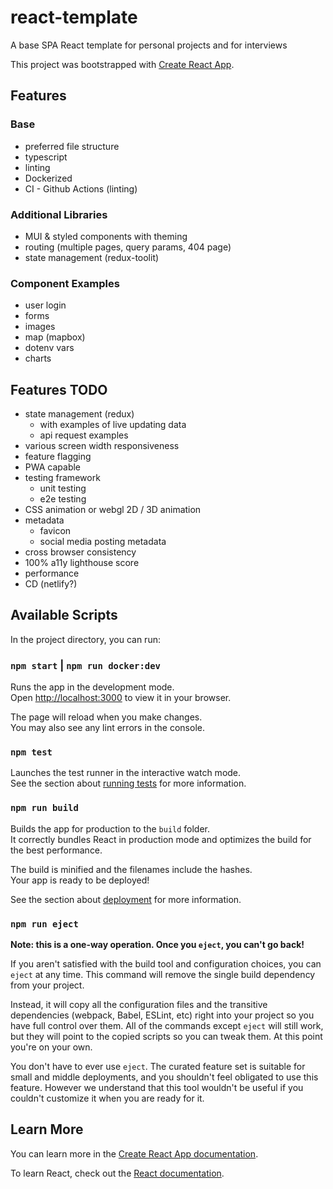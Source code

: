 # react-template

A base SPA React template for personal projects and for interviews

This project was bootstrapped with [Create React App](https://github.com/facebook/create-react-app).

## Features

### Base

- preferred file structure
- typescript
- linting
- Dockerized
- CI - Github Actions (linting)

### Additional Libraries

- MUI & styled components with theming
- routing (multiple pages, query params, 404 page)
- state management (redux-toolit)

### Component Examples

- user login
- forms
- images
- map (mapbox)
- dotenv vars
- charts

## Features TODO

- state management (redux)
    - with examples of live updating data
    - api request examples
- various screen width responsiveness
- feature flagging
- PWA capable
- testing framework
    - unit testing
    - e2e testing
- CSS animation or webgl 2D / 3D animation
- metadata
    - favicon
    - social media posting metadata
- cross browser consistency
- 100% a11y lighthouse score
- performance
- CD (netlify?)

## Available Scripts

In the project directory, you can run:

### `npm start` | `npm run docker:dev`

Runs the app in the development mode.\
Open [http://localhost:3000](http://localhost:3000) to view it in your browser.

The page will reload when you make changes.\
You may also see any lint errors in the console.

### `npm test`

Launches the test runner in the interactive watch mode.\
See the section about [running tests](https://facebook.github.io/create-react-app/docs/running-tests) for more information.

### `npm run build`

Builds the app for production to the `build` folder.\
It correctly bundles React in production mode and optimizes the build for the best performance.

The build is minified and the filenames include the hashes.\
Your app is ready to be deployed!

See the section about [deployment](https://facebook.github.io/create-react-app/docs/deployment) for more information.

### `npm run eject`

**Note: this is a one-way operation. Once you `eject`, you can't go back!**

If you aren't satisfied with the build tool and configuration choices, you can `eject` at any time. This command will remove the single build dependency from your project.

Instead, it will copy all the configuration files and the transitive dependencies (webpack, Babel, ESLint, etc) right into your project so you have full control over them. All of the commands except `eject` will still work, but they will point to the copied scripts so you can tweak them. At this point you're on your own.

You don't have to ever use `eject`. The curated feature set is suitable for small and middle deployments, and you shouldn't feel obligated to use this feature. However we understand that this tool wouldn't be useful if you couldn't customize it when you are ready for it.

## Learn More

You can learn more in the [Create React App documentation](https://facebook.github.io/create-react-app/docs/getting-started).

To learn React, check out the [React documentation](https://reactjs.org/).
